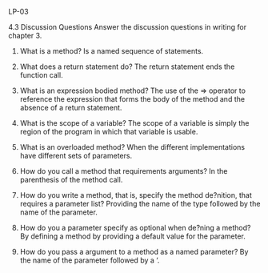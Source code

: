 LP-03

4.3 Discussion Questions
Answer the discussion questions in writing for chapter 3.

1.	What is a method?
Is a named sequence of statements.

2.	What does a return statement do?
The return statement ends the function call.

3.	What is an expression bodied method?
The use of the => operator to reference the expression that forms the body of the method and the absence of a return statement.

4.	What is the scope of a variable?
The scope of a variable is simply the region of the program in which that variable is usable.

5.	What is an overloaded method?
When the different implementations have different sets of parameters.

6.	How do you call a method that requirements arguments?
In the parenthesis of the method call.
7.	How do you write a method, that is, specify the method de?nition, that requires a parameter list?
Providing the name of the type followed by the name of the parameter.

8.	How do you a parameter specify as optional when de?ning a method?
By defining a method by providing a default value for the parameter.

9.	How do you pass a argument to a method as a named parameter?
By the name of the parameter followed by a ‘.
